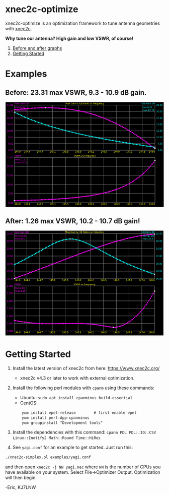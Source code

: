 # xnec2c-optimize

xnec2c-optimize is an optimization framework to tune antenna geometries with 
[xnec2c](https://www.xnec2c.org).

**Why tune our antenna?  High gain and low VSWR, of course!**   

1. [Before and after graphs](#examples)
2. [Getting Started](#getting-started)

# Examples

## Before: 23.31 max VSWR, 9.3 - 10.9 dB gain.
![before xnec2c-optimize](https://github.com/KJ7LNW/xnec2c-optimize/blob/master/examples/yagi-before-xnec2c-optimize.png?raw=true)

## After: 1.26 max VSWR, 10.2 - 10.7 dB gain!
![after xnec2c-optimize](https://github.com/KJ7LNW/xnec2c-optimize/blob/master/examples/yagi-after-xnec2c-optimize.png?raw=true)

# Getting Started

1. Install the latest version of xnec2c from here: https://www.xnec2c.org/
   - xnec2c v4.3 or later to work with external optimization.
   
2. Install the following perl modules with `cpanm` using these commands:
   - Ubuntu: `sudo apt install cpanminus build-essential`
   - CentOS: 
   ```
       yum install epel-release        # first enable epel
       yum install perl-App-cpanminus
       yum groupinstall "Development tools"
   ```
3. Install the dependencies with this command:
`cpanm PDL PDL::IO::CSV Linux::Inotify2 Math::Round Time::HiRes`


4. See `yagi.conf` for an example to get started.   Just run this:

```sh
./xnec2c-simplex.pl examples/yagi.conf 
```

and then open `xnec2c -j NN yagi.nec` where `NN` is the number of CPUs you
have available on your system. Select File->Optimizer Output. Optimization will then begin.

-Eric, KJ7LNW
